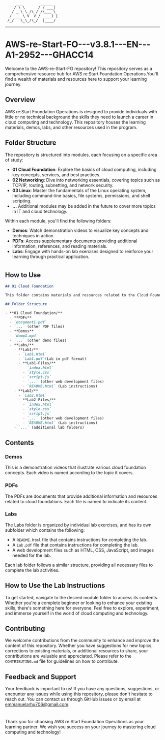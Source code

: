          ___        ______   
        / \ \      / / ___|  
       / _ \ \ /\ / /\___ \  
      / ___ \ V  V /  ___) |  
     /_/   \_\_/\_/  |____/   
 ----------------------------------------------------------------- 

# AWS-re-Start-FO---v3.8.1---EN---A1-2952---GHACC14


Welcome to the AWS-re-Start-FO repository! This repository serves as a comprehensive resource hub for AWS re:Start Foundation Operations.You'll find a wealth of materials and resources here to support your learning journey.

## Overview

AWS re:Start Foundation Operations is designed to provide individuals with little or no technical background the skills they need to launch a career in cloud computing and technology. This repository houses the learning materials, demos, labs, and other resources used in the program.

## Folder Structure

The repository is structured into modules, each focusing on a specific area of study:

- **01 Cloud Foundation**: Explore the basics of cloud computing, including key concepts, services, and best practices.
- **02 Networking**: Dive into networking essentials, covering topics such as TCP/IP, routing, subnetting, and network security.
- **03 Linux**: Master the fundamentals of the Linux operating system, including command-line basics, file systems, permissions, and shell scripting.
- **...** Additional modules may be added in the future to cover more topics in IT and cloud technology.

Within each module, you'll find the following folders:

- **Demos**: Watch demonstration videos to visualize key concepts and techniques in action.
- **PDFs**: Access supplementary documents providing additional information, references, and reading materials.
- **Labs**: Engage with hands-on lab exercises designed to reinforce your learning through practical application.
#

## How to Use
```markdown
## 01 Cloud Foundation

This folder contains materials and resources related to the Cloud Foundation module. Below is an overview of the structure and contents of this folder.

## Folder Structure

- **01 Cloud Foundation/**
  - **PDFs**
  - `document1.pdf`
  - `...` (other PDF files)
  - **Demos**
  - `demo1.mp4`
  - `...` (other demo files)
  - **Labs/**
    - **Lab1/**
      - `Lab1.html`
      - `Lab1.pdf`(Lab in pdf format)
      - **Lab1-Files/**
        - `index.html`
        - `style.css`
        - `script.js`
        - `...` (other web development files)
        - `README.html` (Lab instructions)
    - **Lab2/**
      - `Lab2.html`
      - **Lab2-Files/**
        - `index.html`
        - `style.css`
        - `script.js`
        - `...` (other web development files)
        - `README.html` (Lab instructions)
    - `...` (additional lab folders)
```
## Contents

### Demos

This is a demonstration videos that illustrate various cloud foundation concepts. Each video is named according to the topic it covers.

### PDFs

The PDFs are documents that provide additional information and resources related to cloud foundations. Each file is named to indicate its content.

### Labs

The Labs folder is organized by individual lab exercises, and has its own subfolder which contains the following:
- A `README.html` file that contains instructions for completing the lab.
- A `Lab.pdf` file that contains instructions for completing the lab.
- A  web development files such as HTML, CSS, JavaScript, and images needed for the lab.

Each lab folder follows a similar structure, providing all necessary files to complete the lab activities.


## How to Use the Lab Instructions

To get started, navigate to the desired module folder to access its contents. Whether you're a complete beginner or looking to enhance your existing skills, there's something here for everyone. Feel free to explore, experiment, and immerse yourself in the world of cloud computing and technology.


## Contributing

We welcome contributions from the community to enhance and improve the content of this repository. Whether you have suggestions for new topics, corrections to existing materials, or additional resources to share, your contributions are valuable and appreciated. Please refer to the `CONTRIBUTING.md` file for guidelines on how to contribute.

## Feedback and Support

Your feedback is important to us! If you have any questions, suggestions, or encounter any issues while using this repository, please don't hesitate to reach out. You can contact us through GitHub issues or by email at [emmanuelarhu706@gmail.com](mailto:emmanuelarehu706@gmail.com).

#
Thank you for choosing AWS re:Start Foundation Operations as your learning partner. We wish you success on your journey to mastering cloud computing and technology!
